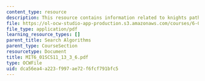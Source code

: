 ```yaml
---
content_type: resource
description: This resource contains information related to knights paths on a chessboard.
file: https://ol-ocw-studio-app-production.s3.amazonaws.com/courses/6-01sc-introduction-to-electrical-engineering-and-computer-science-i-spring-2011/dca56ea4a223f997ae72f6fcf791bfc5_MIT6_01SCS11_13_3_6.pdf
file_type: application/pdf
learning_resource_types: []
parent_title: Search Algorithms
parent_type: CourseSection
resourcetype: Document
title: MIT6_01SCS11_13_3_6.pdf
type: OCWFile
uid: dca56ea4-a223-f997-ae72-f6fcf791bfc5
---
```

